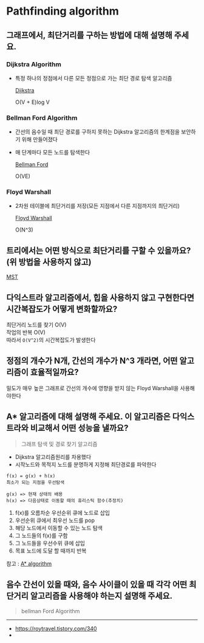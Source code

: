 # Pathfinding algorithm

## 그래프에서, 최단거리를 구하는 방법에 대해 설명해 주세요.

### Dijkstra Algorithm

- 특정 하나의 정점에서 다른 모든 정점으로 가는 최단 경로 탐색 알고리즘

  [Dijkstra](dijkstra//Dijkstra.md)

  O(V + E)log V

### Bellman Ford Algorithm

- 간선의 음수일 때 최단 경로를 구하지 못하는 Dijkstra 알고리즘의 한계점을 보안하기 위해 만들어졌다
- 매 단계마다 모든 노드를 탐색한다

  [Bellman Ford](bellman%20ford/BellmanFord.md)

  O(VE)

### Floyd Warshall

- 2차원 테이블에 최단거리를 저장(모든 지점에서 다른 지점까지의 최단거리)

  [Floyd Warshall](https://velog.io/@kimdukbae/%ED%94%8C%EB%A1%9C%EC%9D%B4%EB%93%9C-%EC%9B%8C%EC%85%9C-%EC%95%8C%EA%B3%A0%EB%A6%AC%EC%A6%98-Floyd-Warshall-Algorithm)

  O(N^3)

## 트리에서는 어떤 방식으로 최단거리를 구할 수 있을까요? (위 방법을 사용하지 않고)

[MST](/CS-712/01-DATA_STRUCTURE_ALGORITHM/12_MST/Readme.md)

## 다익스트라 알고리즘에서, 힙을 사용하지 않고 구현한다면 시간복잡도가 어떻게 변화할까요?

최단거리 노드를 찾기 O(V)  
작업의 반복 O(V)  
따라서 `O(V^2)`의 시간복잡도가 발생한다

## 정점의 개수가 N개, 간선의 개수가 N^3 개라면, 어떤 알고리즘이 효율적일까요?

밀도가 매우 높은 그래프로 간선의 개수에 영향을 받지 않는 Floyd Warshall을 사용해야한다

## A\* 알고리즘에 대해 설명해 주세요. 이 알고리즘은 다익스트라와 비교해서 어떤 성능을 낼까요?

> 그래프 탐색 및 경로 찾기 알고리즘

- Dijkstra 알고리즘원리를 차용했다
- 시작노드와 목적지 노드를 분명하게 지정해 최단경로를 파악한다

```
f(x) = g(x) + h(x)
최소가 되는 지점을 우선탐색

g(x) => 현재 상태의 배용
h(x) => 다음상태로 이동할 때의 휴리스틱 함수(추정치)
```

1. f(x)를 오름차순 우선순위 큐에 노드로 삽입
2. 우선순위 큐에서 최우선 노드를 pop
3. 해당 노드에서 이동할 수 있는 노드 탐색
4. 그 노드들의 f(x)를 구함
5. 그 노드들을 우선수위 큐에 삽입
6. 목표 노드에 도달 할 때까지 반복

참고 : [A\* algorithm](http://www.gisdeveloper.co.kr/?p=3897)

## 음수 간선이 있을 때와, 음수 사이클이 있을 때 각각 어떤 최단거리 알고리즘을 사용해야 하는지 설명해 주세요.

> bellman Ford Algorithm

---

- https://roytravel.tistory.com/340
-
